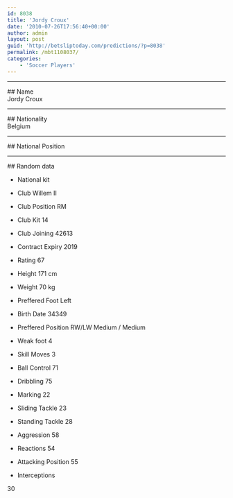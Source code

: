 ```yaml
---
id: 8038
title: 'Jordy Croux'
date: '2010-07-26T17:56:40+00:00'
author: admin
layout: post
guid: 'http://betsliptoday.com/predictions/?p=8038'
permalink: /mbt1108037/
categories:
    - 'Soccer Players'
---
```


- - - - - -

\## Name  
 Jordy Croux

- - - - - -

\## Nationality  
 Belgium

- - - - - -

\## National Position

- - - - - -

\## Random data

- National kit
- Club
 Willem II

- Club Position
 RM

- Club Kit
 14

- Club Joining
 42613

- Contract Expiry
 2019

- Rating
 67

- Height
 171 cm

- Weight
 70 kg

- Preffered Foot
 Left

- Birth Date
 34349

- Preffered Position
 RW/LW Medium / Medium

- Weak foot
 4

- Skill Moves
 3

- Ball Control
 71

- Dribbling
 75

- Marking
 22

- Sliding Tackle
 23

- Standing Tackle
 28

- Aggression
 58

- Reactions
 54

- Attacking Position
 55

- Interceptions

 30